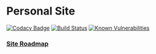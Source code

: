 # Personal Site
[![Codacy Badge](https://api.codacy.com/project/badge/Grade/10dfc0c9a8fe4b8cb5c33feda90a4546)](https://app.codacy.com/app/randolphpark/randolphpark.github.io?utm_source=github.com&utm_medium=referral&utm_content=randolphpark/randolphpark.github.io&utm_campaign=Badge_Grade_Dashboard)
[![Build Status](https://travis-ci.com/randolphpark/randolphpark.github.io.svg?branch=development)](https://travis-ci.com/randolphpark/randolphpark.github.io)
[![Known Vulnerabilities](https://snyk.io/test/github/randolphpark/randolphpark.github.io/badge.svg)](https://snyk.io/test/github/randolphpark/randolphpark.github.io) 

### [Site Roadmap](https://github.com/randolphpark/randolphpark.github.io/projects/1)